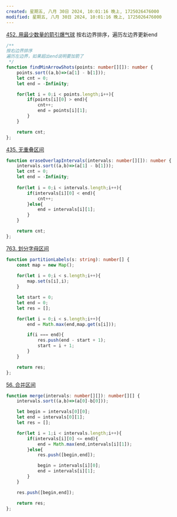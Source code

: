 ```yaml
---
created: 星期五, 八月 30日 2024, 10:01:16 晚上, 1725026476000
modified: 星期五, 八月 30日 2024, 10:01:16 晚上, 1725026476000
---
```



[452. 用最少数量的箭引爆气球](https://leetcode.cn/problems/minimum-number-of-arrows-to-burst-balloons/) 按右边界排序，遍历左边界更新end

```typescript
/**
按右边界排序
遍历左边界，如果超出end说明要加箭了
 */
function findMinArrowShots(points: number[][]): number {
    points.sort((a,b)=>(a[1] - b[1]));
    let cnt = 0;
    let end = -Infinity;

    for(let i = 0;i < points.length;i++){
        if(points[i][0] > end){
            cnt++;
            end = points[i][1];
        }
    }

    return cnt;
};
```


[435. 无重叠区间](https://leetcode.cn/problems/non-overlapping-intervals/) 

```typescript
function eraseOverlapIntervals(intervals: number[][]): number {
    intervals.sort((a,b)=>(a[1] - b[1]));
    let cnt = 0;
    let end = -Infinity;
      
    for(let i = 0;i < intervals.length;i++){
        if(intervals[i][0] < end){
            cnt++;
        }else{
            end = intervals[i][1];
        }
    }

    return cnt;
};
```


[763. 划分字母区间](https://leetcode.cn/problems/partition-labels/)

```typescript
function partitionLabels(s: string): number[] {
    const map = new Map();
    
    for(let i = 0;i < s.length;i++){
        map.set(s[i],i);
    }

    let start = 0;
    let end = 0;
    let res = [];

    for(let i = 0;i < s.length;i++){
        end = Math.max(end,map.get(s[i]));

        if(i === end){
            res.push(end - start + 1);
            start = i + 1;
        }
    }

    return res;
};
```


[56. 合并区间](https://leetcode.cn/problems/merge-intervals/)

```typescript
function merge(intervals: number[][]): number[][] {
    intervals.sort((a,b)=>(a[0]-b[0]));

    let begin = intervals[0][0];
    let end = intervals[0][1];
    let res = [];

    for(let i = 1;i < intervals.length;i++){
        if(intervals[i][0] <= end){
            end = Math.max(end,intervals[i][1]);
        }else{
            res.push([begin,end]);

            begin = intervals[i][0];
            end = intervals[i][1];
        }
    }

    res.push([begin,end]);

    return res;
};
```